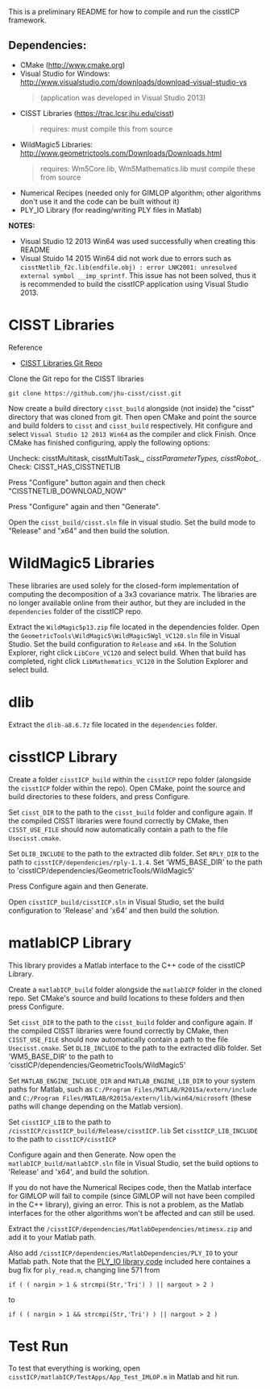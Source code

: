
This is a preliminary README for how to compile and run the cisstICP framework.

Dependencies:
--------------
 - CMake (http://www.cmake.org)
 - Visual Studio for Windows: http://www.visualstudio.com/downloads/download-visual-studio-vs
    > (application was developed in Visual Studio 2013)
 - CISST Libraries (https://trac.lcsr.jhu.edu/cisst)
    > requires: 
    > must compile this from source
 - WildMagic5 Libraries:  http://www.geometrictools.com/Downloads/Downloads.html
    > requires: Wm5Core.lib, Wm5Mathematics.lib
    > must compile these from source
 - Numerical Recipes (needed only for GIMLOP algorithm; other algorithms don't use it and the code can be built without it)
 - PLY_IO Library (for reading/writing PLY files in Matlab)

**NOTES:**

* Visual Studio 12 2013 Win64 was used successfully when creating this README
* Visual Stuido 14 2015 Win64 did not work due to errors such as `cisstNetlib_f2c.lib(endfile.obj) : error LNK2001: unresolved external symbol __imp_sprintf`. This issue has not been solved, thus it is recommended to build the cisstICP application using Visual Studio 2013.

# CISST Libraries

Reference

* [CISST Libraries Git Repo](https://github.com/jhu-cisst/cisst/)

Clone the Git repo for the CISST libraries

    git clone https://github.com/jhu-cisst/cisst.git

Now create a build directory `cisst_build` alongside (not inside) the "cisst" directory that was cloned from git. Then open CMake and point the source and build folders to `cisst` and `cisst_build` respectively. Hit configure and select `Visual Studio 12 2013 Win64` as the compiler and click Finish. Once CMake has finished configuring, apply the following options:

Uncheck: cisstMultitask, cisstMultiTask_*, cisstParameterTypes, cisstRobot_*.
Check: CISST_HAS_CISSTNETLIB

Press "Configure" button again and then check "CISSTNETLIB_DOWNLOAD_NOW" 

Press "Configure" again and then "Generate".

Open the `cisst_build/cisst.sln` file in visual studio. Set the build mode to "Release" and "x64" and then build the solution.

# WildMagic5 Libraries

These libraries are used solely for the closed-form implementation of computing the decomposition of a 3x3 covariance matrix.  The libraries are no longer available online from their author, but they are included in the `dependencies` folder of the cisstICP repo.

Extract the `WildMagic5p13.zip` file located in the dependencies folder. Open the `GeometricTools\WildMagic5\WildMagic5Wgl_VC120.sln` file in Visual Studio.  Set the build configuration to `Release` and `x64`. In the Solution Explorer, right click `LibCore_VC120` and select build. When that build has completed, right click `LibMathematics_VC120` in the Solution Explorer and select build.

# dlib

Extract the `dlib-a8.6.7z` file located in the `dependencies` folder.

# cisstICP Library

Create a folder `cisstICP_build` within the `cisstICP` repo folder (alongside the `cisstICP` folder within the repo). Open CMake, point the source and build directories to these folders, and press Configure.

Set `cisst_DIR` to the path to the `cisst_build` folder and configure again. If the compiled CISST libraries were found correctly by CMake, then `CISST_USE_FILE` should now automatically contain a path to the file `Usecisst.cmake`.

Set `DLIB_INCLUDE` to the path to the extracted dlib folder.
Set `RPLY_DIR` to the path to `cisstICP/dependencies/rply-1.1.4`.
Set 'WM5_BASE_DIR' to the path to 'cisstICP/dependencies/GeometricTools/WildMagic5' 

Press Configure again and then Generate.

Open `cisstICP_build/cisstICP.sln` in Visual Studio, set the build configuration to 'Release' and 'x64' and then build the solution.

# matlabICP Library

This library provides a Matlab interface to the C++ code of the cisstICP Library.

Create a `matlabICP_build` folder alongside the `matlabICP` folder in the cloned repo.  Set CMake's source and build locations to these folders and then press Configure.

Set `cisst_DIR` to the path to the `cisst_build` folder and configure again. If the compiled CISST libraries were found correctly by CMake, then `CISST_USE_FILE` should now automatically contain a path to the file `Usecisst.cmake`.
Set `DLIB_INCLUDE` to the path to the extracted dlib folder.
Set 'WM5_BASE_DIR' to the path to 'cisstICP/dependencies/GeometricTools/WildMagic5' 

Set `MATLAB_ENGINE_INCLUDE_DIR` and `MATLAB_ENGINE_LIB_DIR` to your system paths for Matlab, such as `C:/Program Files/MATLAB/R2015a/extern/include` and `C:/Program Files/MATLAB/R2015a/extern/lib/win64/microsoft` (these paths will change depending on the Matlab version).

Set `cisstICP_LIB` to the path to `/cisstICP/cisstICP_build/Release/cisstICP.lib`
Set `cisstICP_LIB_INCLUDE` to the path to `cisstICP/cisstICP`

Configure again and then Generate.  Now open the `matlabICP_build/matlabICP.sln` file in Visual Studio, set the build options to 'Release' and 'x64', and build the solution.

If you do not have the Numerical Recipes code, then the Matlab interface for GIMLOP will fail to compile (since GIMLOP will not have been compiled in the C++ library), giving an error. This is not a problem, as the Matlab interfaces for the other algorithms won't be affected and can still be used. 

Extract the `/cisstICP/dependencies/MatlabDependencies/mtimesx.zip` and add it to your Matlab path.

Also add `/cisstICP/dependencies/MatlabDependencies/PLY_IO` to your Matlab path.  Note that the [PLY_IO library code](http://people.sc.fsu.edu/~jburkardt/m_src/ply_io/ply_io.html) included here containes a bug fix for `ply_read.m`, changing line 571 from

    if ( ( nargin > 1 & strcmpi(Str,'Tri') ) || nargout > 2 )

to

    if ( ( nargin > 1 && strcmpi(Str,'Tri') ) || nargout > 2 )

# Test Run

To test that everything is working, open `cisstICP/matlabICP/TestApps/App_Test_IMLOP.m` in Matlab and hit run.
